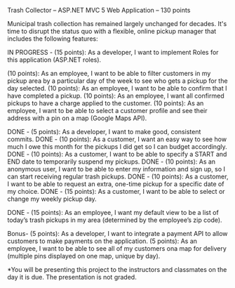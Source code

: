 Trash Collector – ASP.NET MVC 5 Web Application – 130 points

Municipal trash collection has remained largely unchanged for decades. 
It's time to disrupt the status quo with a flexible, online pickup manager that includes the following features:

IN PROGRESS - (15 points): As a developer, I want to implement Roles for this application (ASP.NET roles).





(10 points): As an employee, I want to be able to filter customers in my pickup area by a particular day of the week to see who gets a pickup for the day selected.
(10 points): As an employee, I want to be able to confirm that I have completed a pickup.
(10 points): As an employee, I want all confirmed pickups to have a charge applied to the customer.
(10 points): As an employee, I want to be able to select a customer profile and see their address with a pin on a map (Google Maps API).

DONE - (5 points): As a developer, I want to make good, consistent commits.
DONE - (10 points): As a customer, I want an easy way to see how much I owe this month for the pickups I did get so I can budget accordingly.
DONE - (10 points): As a customer, I want to be able to specify a START and END date to temporarily suspend my pickups.
DONE - (10 points): As an anonymous user, I want to be able to enter my information and sign up, so I can start receiving regular trash pickups.
DONE - (10 points): As a customer, I want to be able to request an extra, one-time pickup for a specific date of my choice.
DONE - (15 points): As a customer, I want to be able to select or change my weekly pickup day. 

DONE - (15 points): As an employee, I want my default view to be a list of today’s trash pickups in my area (determined by the employee’s zip code).

Bonus-
(5 points): As a developer, I want to integrate a payment API to allow customers to make payments on the application.
(5 points): As an employee, I want to be able to see all of my customers ona map for delivery (multiple pins displayed on one map, unique by day).

*You will be presenting this project to the instructors and classmates on the day it is due. The presentation is not graded.